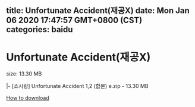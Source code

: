 
title: Unfortunate Accident(재공X)
date: Mon Jan 06 2020 17:47:57 GMT+0800 (CST)    
categories: baidu
---

# Unfortunate Accident(재공X)
size: 13.30 MB
 
 
|- [쇼시랑] Unfortunate Accident 1,2 (합본) e.zip - 13.30 MB

[How to download](https://bpcam.bemobtrk.com/go/2ceec3aa-1ca2-46d6-b9ff-aaa5c184517c?jno=2335)